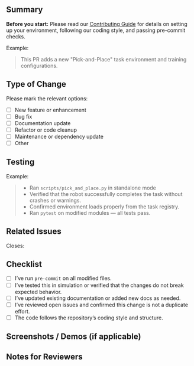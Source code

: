 ## Summary

<!-- Briefly describe what this PR does. Be concise but informative. -->

**Before you start:** Please read our [Contributing Guide](../CONTRIBUTING.md) for details on setting up your environment, following our coding style, and passing pre-commit checks.

Example:
> This PR adds a new "Pick-and-Place" task environment and training configurations.


## Type of Change

Please mark the relevant options:

- [ ] New feature or enhancement
- [ ] Bug fix
- [ ] Documentation update
- [ ] Refactor or code cleanup
- [ ] Maintenance or dependency update
- [ ] Other

## Testing

<!-- Describe how you tested your changes and any relevant test results. Attach logs or screenshots if needed. -->
Example:
> - Ran `scripts/pick_and_place.py` in standalone mode
> - Verified that the robot successfully completes the task without crashes or warnings.
> - Confirmed environment loads properly from the task registry.
> - Ran `pytest` on modified modules — all tests pass.

## Related Issues

<!-- If this PR addresses or closes any issues, mention them here. Example: Closes #123 -->
Closes:

## Checklist

- [ ] I’ve run `pre-commit` on all modified files.
- [ ] I’ve tested this in simulation or verified that the changes do not break expected behavior.
- [ ] I’ve updated existing documentation or added new docs as needed.
- [ ] I’ve reviewed open issues and confirmed this change is not a duplicate effort.
- [ ] The code follows the repository’s coding style and structure.

## Screenshots / Demos (if applicable)

<!-- Drag & drop images or videos to show changes visually, especially for new features. -->

## Notes for Reviewers

<!-- Optional: Add anything you'd like reviewers to keep in mind during review. -->
